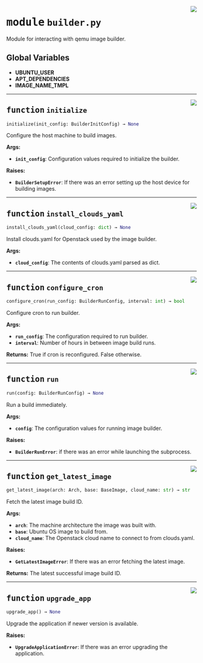<!-- markdownlint-disable -->

<a href="../src/builder.py#L0"><img align="right" style="float:right;" src="https://img.shields.io/badge/-source-cccccc?style=flat-square"></a>

# <kbd>module</kbd> `builder.py`
Module for interacting with qemu image builder. 

**Global Variables**
---------------
- **UBUNTU_USER**
- **APT_DEPENDENCIES**
- **IMAGE_NAME_TMPL**

---

<a href="../src/builder.py#L49"><img align="right" style="float:right;" src="https://img.shields.io/badge/-source-cccccc?style=flat-square"></a>

## <kbd>function</kbd> `initialize`

```python
initialize(init_config: BuilderInitConfig) → None
```

Configure the host machine to build images. 



**Args:**
 
 - <b>`init_config`</b>:  Configuration values required to initialize the builder. 



**Raises:**
 
 - <b>`BuilderSetupError`</b>:  If there was an error setting up the host device for building images. 


---

<a href="../src/builder.py#L111"><img align="right" style="float:right;" src="https://img.shields.io/badge/-source-cccccc?style=flat-square"></a>

## <kbd>function</kbd> `install_clouds_yaml`

```python
install_clouds_yaml(cloud_config: dict) → None
```

Install clouds.yaml for Openstack used by the image builder. 



**Args:**
 
 - <b>`cloud_config`</b>:  The contents of clouds.yaml parsed as dict. 


---

<a href="../src/builder.py#L124"><img align="right" style="float:right;" src="https://img.shields.io/badge/-source-cccccc?style=flat-square"></a>

## <kbd>function</kbd> `configure_cron`

```python
configure_cron(run_config: BuilderRunConfig, interval: int) → bool
```

Configure cron to run builder. 



**Args:**
 
 - <b>`run_config`</b>:  The configuration required to run builder. 
 - <b>`interval`</b>:  Number of hours in between image build runs. 



**Returns:**
 True if cron is reconfigured. False otherwise. 


---

<a href="../src/builder.py#L184"><img align="right" style="float:right;" src="https://img.shields.io/badge/-source-cccccc?style=flat-square"></a>

## <kbd>function</kbd> `run`

```python
run(config: BuilderRunConfig) → None
```

Run a build immediately. 



**Args:**
 
 - <b>`config`</b>:  The configuration values for running image builder. 



**Raises:**
 
 - <b>`BuilderRunError`</b>:  if there was an error while launching the subprocess. 


---

<a href="../src/builder.py#L239"><img align="right" style="float:right;" src="https://img.shields.io/badge/-source-cccccc?style=flat-square"></a>

## <kbd>function</kbd> `get_latest_image`

```python
get_latest_image(arch: Arch, base: BaseImage, cloud_name: str) → str
```

Fetch the latest image build ID. 



**Args:**
 
 - <b>`arch`</b>:  The machine architecture the image was built with. 
 - <b>`base`</b>:  Ubuntu OS image to build from. 
 - <b>`cloud_name`</b>:  The Openstack cloud name to connect to from clouds.yaml. 



**Raises:**
 
 - <b>`GetLatestImageError`</b>:  If there was an error fetching the latest image. 



**Returns:**
 The latest successful image build ID. 


---

<a href="../src/builder.py#L275"><img align="right" style="float:right;" src="https://img.shields.io/badge/-source-cccccc?style=flat-square"></a>

## <kbd>function</kbd> `upgrade_app`

```python
upgrade_app() → None
```

Upgrade the application if newer version is available. 



**Raises:**
 
 - <b>`UpgradeApplicationError`</b>:  If there was an error upgrading the application. 


